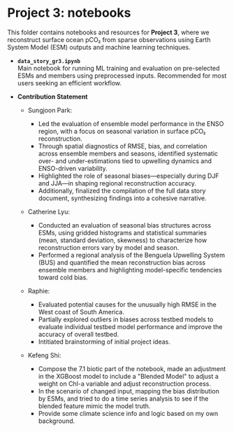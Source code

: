 # **Project 3: notebooks**

This folder contains notebooks and resources for **Project 3**, where we reconstruct surface ocean pCO₂ from sparse observations using Earth System Model (ESM) outputs and machine learning techniques.

- **`data_story_gr3.ipynb`**  
  Main notebook for running ML training and evaluation on pre-selected ESMs and members using preprocessed inputs. Recommended for most users seeking an efficient workflow.



- **Contribution Statement**
  - Sungjoon Park:
    - Led the evaluation of ensemble model performance in the ENSO region, with a focus on seasonal variation in surface pCO₂ reconstruction.
    - Through spatial diagnostics of RMSE, bias, and correlation across ensemble members and seasons, identified systematic over- and under-estimations tied to upwelling dynamics and ENSO-driven variability.
    - Highlighted the role of seasonal biases—especially during DJF and JJA—in shaping regional reconstruction accuracy.
    - Additionally, finalized the compilation of the full data story document, synthesizing findings into a cohesive narrative.
 
  - Catherine Lyu:
    - Conducted an evaluation of seasonal bias structures across ESMs, using gridded histograms and statistical summaries (mean, standard deviation, skewness) to characterize how reconstruction errors vary by model and season.
    - Performed a regional analysis of the Benguela Upwelling System (BUS) and quantified the mean reconstruction bias across ensemble members and highlighting model-specific tendencies toward cold bias.
 
  - Raphie:
    - Evaluated potential causes for the unusually high RMSE in the West coast of South America.
    - Partially explored outliers in biases across testbed models to evaluate individual testbed model performance and improve the accuracy of overall testbed.
    - Intitiated brainstorming of initial project ideas.
 
  - Kefeng Shi:
    - Compose the 7.1 biotic part of the notebook, made an adjustment in the XGBoost model to include a "Blended Model" to adjust a weight on Chl-a variable and adjust reconstruction process.
    - In the scenario of changed input, mapping the bias distribution by ESMs, and tried to do a time series analysis to see if the blended feature mimic the model truth.
    - Provide some climate science info and logic based on my own background.
